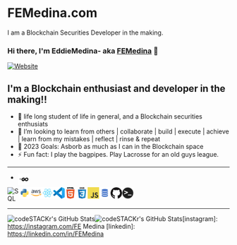 # FEMedina.com
I am a Blockchain Securities Developer in the making.
### Hi there, I'm EddieMedina- aka [FEMedina][website] 👋
[![Website](https://img.shields.io/website?label=FEMedina.me&style=for-the-badge&url=https%3A%2F%2FEMedina.me)](https://FEMedina.me)
## I'm a Blockchain enthusiast and developer in the making!!
- 🌱 life long student of life in general, and a Blockchain securities enthusiats
- 👯 I’m looking to learn from others | collaborate |  build | execute | achieve | learn from my mistakes | reflect | rinse & repeat
- 🥅 2023 Goals: Asborb as much as I can in the Blockchain space
- ⚡ Fun fact: I play the bagpipes.  Play Lacrosse for an old guys league.


-----------

- <img align="left" alt="React" width="26px" src="https://raw.githubusercontent.com/github/explore/80688e429a7d4ef2fca1e82350fe8e3517d3494d/topics/go/go.png" />
<img align="left" alt="SQL" width="26px" src="https://raw.githubusercontent.com/github/explore/80688e429a7d4ef2fca1e82350fe8e3517d3494d/topics/sql/solidity.png" />
<img align="left" alt="React" width="26px" src="https://raw.githubusercontent.com/github/explore/80688e429a7d4ef2fca1e82350fe8e3517d3494d/topics/python/python.png" />
<img align="left" alt="React" width="26px" src="https://raw.githubusercontent.com/github/explore/80688e429a7d4ef2fca1e82350fe8e3517d3494d/topics/aws/aws.png" />
<img align="left" alt="React" width="26px" src="https://raw.githubusercontent.com/github/explore/80688e429a7d4ef2fca1e82350fe8e3517d3494d/topics/react/react.png" />
<img align="left" alt="Visual Studio Code" width="26px" src="https://raw.githubusercontent.com/github/explore/80688e429a7d4ef2fca1e82350fe8e3517d3494d/topics/visual-studio-code/visual-studio-code.png" />
<img align="left" alt="HTML5" width="26px" src="https://raw.githubusercontent.com/github/explore/80688e429a7d4ef2fca1e82350fe8e3517d3494d/topics/html/html.png" />
<img align="left" alt="CSS3" width="26px" src="https://raw.githubusercontent.com/github/explore/80688e429a7d4ef2fca1e82350fe8e3517d3494d/topics/css/css.png" />
<img align="left" alt="JavaScript" width="26px" src="https://raw.githubusercontent.com/github/explore/80688e429a7d4ef2fca1e82350fe8e3517d3494d/topics/javascript/javascript.png" />
<img align="left" alt="SQL" width="26px" src="https://raw.githubusercontent.com/github/explore/80688e429a7d4ef2fca1e82350fe8e3517d3494d/topics/sql/sql.png" />
<img align="left" alt="GitHub" width="26px" src="https://raw.githubusercontent.com/github/explore/78df643247d429f6cc873026c0622819ad797942/topics/github/github.png" />
<img align="left" alt="Terminal" width="26px" src="https://raw.githubusercontent.com/github/explore/80688e429a7d4ef2fca1e82350fe8e3517d3494d/topics/terminal/terminal.png" />
<br />
<br />

-----------

<img align="left" alt="codeSTACKr's GitHub Stats" src="https://github-readme-stats.codestackr.vercel.app/api?username=FEMedina&show_icons=true&hide_border=true" />
<img align="left" alt="codeSTACKr's GitHub Stats" src="https://github-readme-stats-ruddy-two.vercel.app/api?username=FEMedina&show_icons=true&hide_border=true" />

[website]: https://FEMedina.me
[youtube]:www.youtube.com/@eddiemedina7399
[youtube]: https://www.youtube.com/@dronepilotx8092
[instagram]: https://instagram.com/FE Medina
[linkedin]: https://linkedin.com/in/FEMedina
